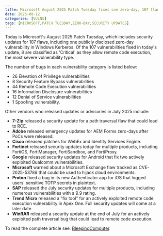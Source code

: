 ```yaml
---
title: Microsoft August 2025 Patch Tuesday fixes one zero-day, 107 flaws
date: 2025-08-12
categories: [VULNS]
tags: [MICROSOFT,PATCH TUESDAY,ZERO-DAY,SECURITY UPDATES]
---
```


Today is Microsoft's August 2025 Patch Tuesday, which includes security updates for 107 flaws, including one publicly disclosed zero-day vulnerability in Windows Kerberos. Of the 107 vulnerabilities fixed in today's update, 8 are classified as 'Critical' as they allow remote code execution, the most severe vulnerability type.

The number of bugs in each vulnerability category is listed below:

- 26 Elevation of Privilege vulnerabilities  
- 8 Security Feature Bypass vulnerabilities  
- 44 Remote Code Execution vulnerabilities  
- 16 Information Disclosure vulnerabilities  
- 12 Denial of Service vulnerabilities  
- 1 Spoofing vulnerability.

Other vendors who released updates or advisories in July 2025 include:

- **7-Zip** released a security update for a path traversal flaw that could lead to RCE.  
- **Adobe** released emergency updates for AEM Forms zero-days after PoCs were released.  
- **Cisco** released patches for WebEx and Identity Services Engine.  
- **Fortinet** released security updates today for multiple products, including FortiOS, FortiManager, FortiSandbox, and FortiProxy.  
- **Google** released security updates for Android that fix two actively exploited Qualcomm vulnerabilities.  
- **Microsoft** warned about a Microsoft Exchange flaw tracked as CVE-2025-53786 that could be used to hijack cloud environments.  
- **Proton** fixed a bug in its new Authenticator app for iOS that logged users' sensitive TOTP secrets in plaintext.  
- **SAP** released the July security updates for multiple products, including numerous vulnerabilities with a 9.9 rating.  
- **Trend Micro** released a "fix tool" for an actively exploited remote code execution vulnerability in Apex One. Full security updates will come at a later date.  
- **WinRAR** released a security update at the end of July for an actively exploited path traversal bug that could lead to remote code execution.

To read the complete article see: [BleepingComputer](https://www.bleepingcomputer.com/news/microsoft/microsoft-august-2025-patch-tuesday-fixes-one-zero-day-107-flaws/).